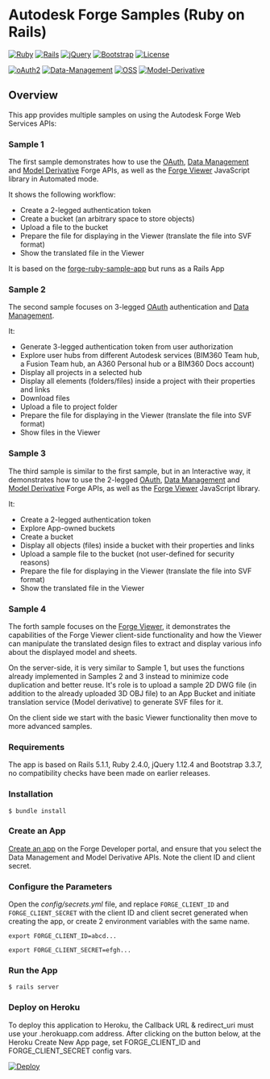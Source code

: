# Autodesk Forge Samples (Ruby on Rails)

[![Ruby](https://img.shields.io/badge/ruby-2.4.0-blue.svg)](https://www.ruby-lang.org/en/)
[![Rails](https://img.shields.io/badge/rails-5.1.1-blue.svg)](http://rubyonrails.org/)
[![jQuery](https://img.shields.io/badge/jquery-1.12.4-blue.svg)](https://jquery.com/)
[![Bootstrap](https://img.shields.io/badge/bootstrap-3.3.7-blue.svg)](http://getbootstrap.com/)
[![License](http://img.shields.io/:license-mit-blue.svg)](http://opensource.org/licenses/MIT)

[![oAuth2](https://img.shields.io/badge/oAuth2-v1-green.svg)](http://developer.autodesk.com/)
[![Data-Management](https://img.shields.io/badge/Data%20Management-v2-green.svg)](http://developer.autodesk.com/)
[![OSS](https://img.shields.io/badge/OSS-v2-green.svg)](http://developer.autodesk.com/)
[![Model-Derivative](https://img.shields.io/badge/Model%20Derivative-v2-green.svg)](http://developer.autodesk.com/)

## Overview
This app provides multiple samples on using the Autodesk Forge Web Services APIs:

### Sample 1
The first sample demonstrates how to use the [OAuth](https://developer.autodesk.com/en/docs/oauth/v2/overview/),
 [Data Management](https://developer.autodesk.com/en/docs/data/v2/overview/)
 and [Model Derivative](https://developer.autodesk.com/en/docs/model-derivative/v2/overview/) Forge APIs,
 as well as the [Forge Viewer](https://developer.autodesk.com/en/docs/viewer/v2/overview/) JavaScript library in Automated mode.

It shows the following workflow:

* Create a 2-legged authentication token
* Create a bucket (an arbitrary space to store objects)
* Upload a file to the bucket
* Prepare the file for displaying in the Viewer (translate the file into SVF format)
* Show the translated file in the Viewer

It is based on the [forge-ruby-sample-app](https://github.com/Autodesk-Forge/forge-ruby-sample-app) but runs as a Rails App

### Sample 2
The second sample focuses on 3-legged [OAuth](https://developer.autodesk.com/en/docs/oauth/v2/overview/) authentication
 and [Data Management](https://developer.autodesk.com/en/docs/data/v2/overview/).
 
It:

* Generate 3-legged authentication token from user authorization
* Explore user hubs from different Autodesk services
  (BIM360 Team hub, a Fusion Team hub, an A360 Personal hub or a BIM360 Docs account)
* Display all projects in a selected hub
* Display all elements (folders/files) inside a project with their properties and links
* Download files
* Upload a file to project folder
* Prepare the file for displaying in the Viewer (translate the file into SVF format)
* Show files in the Viewer

### Sample 3
The third sample is similar to the first sample, but in an Interactive way,
 it demonstrates how to use the 2-legged [OAuth](https://developer.autodesk.com/en/docs/oauth/v2/overview/),
 [Data Management](https://developer.autodesk.com/en/docs/data/v2/overview/)
 and [Model Derivative](https://developer.autodesk.com/en/docs/model-derivative/v2/overview/) Forge APIs,
 as well as the [Forge Viewer](https://developer.autodesk.com/en/docs/viewer/v2/overview/) JavaScript library.

It:

* Create a 2-legged authentication token
* Explore App-owned buckets
* Create a bucket
* Display all objects (files) inside a bucket with their properties and links
* Upload a sample file to the bucket (not user-defined for security reasons)
* Prepare the file for displaying in the Viewer (translate the file into SVF format)
* Show the translated file in the Viewer

### Sample 4
The forth sample focuses on the [Forge Viewer](https://developer.autodesk.com/en/docs/viewer/v2/overview/),
 it demonstrates the capabilities of the Forge Viewer client-side functionality
 and how the Viewer can manipulate the translated design files to extract
 and display various info about the displayed model and sheets.

On the server-side, it is very similar to Sample 1, but uses the functions already implemented in Samples 2 and 3 instead
 to minimize code duplication and better reuse.
It's role is to upload a sample 2D DWG file (in addition to the already uploaded 3D OBJ file) to an App Bucket
 and initiate translation service (Model derivative) to generate SVF files for it.

On the client side we start with the basic Viewer functionality then move to more advanced samples.

### Requirements
The app is based on Rails 5.1.1, Ruby 2.4.0, jQuery 1.12.4 and Bootstrap 3.3.7, 
no compatibility checks have been made on earlier releases.

### Installation
```$ bundle install ```

### Create an App

[Create an app](https://developer.autodesk.com/en/docs/oauth/v2/tutorials/create-app/) on the Forge Developer portal, and ensure that you select the Data Management and Model Derivative APIs. Note the client ID and client secret.

### Configure the Parameters

Open the *config/secrets.yml* file, and replace `FORGE_CLIENT_ID` and `FORGE_CLIENT_SECRET` with the client ID and client secret generated when creating the app, or create 2 environment variables with the same name.

```export FORGE_CLIENT_ID=abcd... ```

```export FORGE_CLIENT_SECRET=efgh... ```

### Run the App
```$ rails server ```

### Deploy on Heroku
To deploy this application to Heroku, the Callback URL & redirect_uri must use your .herokuapp.com address. After clicking on the button below, at the Heroku Create New App page, set FORGE_CLIENT_ID and FORGE_CLIENT_SECRET config vars.

[![Deploy](https://www.herokucdn.com/deploy/button.svg)](https://heroku.com/deploy?template=https://github.com/ahmad-hisham/forge-tutorial)

